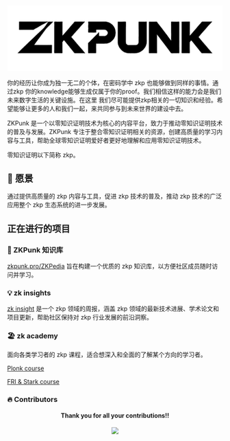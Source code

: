 
<div align="center">
  <img src="black-logo.jpg" alt="ZKPunk logo" />
</div>

你的经历让你成为独一无二的个体，在密码学中 zkp 也能够做到同样的事情。通过zkp 你的knowledge能够生成仅属于你的proof。我们相信这样的能力会是我们未来数字生活的关键设施。在这里 我们尽可能提供zkp相关的一切知识和经验。希望能够让更多的人和我们一起，来共同参与到未来世界的建设中去。

ZKPunk 是一个以零知识证明技术为核心的内容平台，致力于推动零知识证明技术的普及与发展。ZKPunk 专注于整合零知识证明相关的资源，创建高质量的学习内容与工具，帮助全球零知识证明爱好者更好地理解和应用零知识证明技术。

零知识证明以下简称 zkp。

## 🚀 愿景

通过提供高质量的 zkp 内容与工具，促进 zkp 技术的普及，推动 zkp 技术的广泛应用整个 zkp 生态系统的进一步发展。

## 正在进行的项目

### 📔 ZKPunk 知识库

 [zkpunk.pro/ZKPedia](https://zkpunk.pro/ZKPedia/) 旨在构建一个优质的 zkp 知识库，以方便社区成员随时访问并学习。

### 💡 zk insights

[zk insight](https://insights.zkpunk.pro) 是一个 zkp 领域的周报，涵盖 zkp 领域的最新技术进展、学术论文和项目更新，帮助社区保持对 zkp 行业发展的前沿洞察。

### 🏖️ zk academy

面向各类学习者的 zkp 课程，适合想深入和全面的了解某个方向的学习者。

[Plonk course](https://github.com/Antalpha-Labs/zkp-academy/tree/main/Plonk)

[FRI & Stark course](https://github.com/Antalpha-Labs/zkp-academy/tree/main/FRI%26Stark)

### 🔥 Contributors

<div align="center">
  <h4 align="center">
    Thank you for all your contributions!!
  </h4>
  <a href="https://github.com/ZKPunk-Org/ZKPedia/graphs/contributors">
    <img src="https://contrib.rocks/image?repo=ZKPunk-Org/ZKPedia" />
  </a>
</div>
